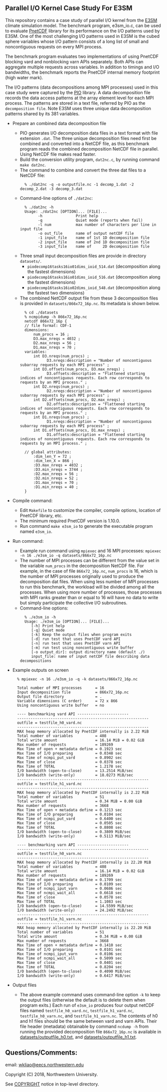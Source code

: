 ## Parallel I/O Kernel Case Study For E3SM

This repository contains a case study of parallel I/O kernel from the
[E3SM](https://github.com/E3SM-Project/E3SM) climate simulation model. The
benchmark program, e3sm_io.c, can be used to evaluate
[PnetCDF](https://github.com/Parallel-NetCDF/PnetCDF) library for its
performance on the I/O patterns used by E3SM. One of the most challenging I/O
patterns used in E3SM is the cubed sphere variables whose I/O pattern consists
of a long list of small and noncontiguous requests on every MPI process.

The benchmark program evaluates two implementations of using PnetCDF blocking
vard and nonblocking varn APIs separately. Both APIs can aggregate multiple
requests across variables. In addition to timings and I/O bandwidths, the
benchmark reports the PnetCDF internal memory footprint (high water mark).

The I/O patterns (data decompositions among MPI processes) used in this case
study were captured by the [PIO](https://github.com/NCAR/ParallelIO) library.
A data decomposition file records the data access patterns at the array element
level for each MPI process. The patterns are stored in a text file, referred by
PIO as the `decomposition file`. Note E3SM uses three unique data decomposition
patterns shared by its 381 variables.

* Prepare an combined data decomposition file
  * PIO generates I/O decomposition data files in a text format with file
    extension `.dat`. The three unique decomposition files need first be
    combined and converted into a NetCDF file, as this benchmark program reads
    the combined decomposition NetCDF file in parallel. Using NetCDF file makes
    read faster.
  * Build the conversion utility program, `dat2nc.c`, by running command
    `make dat2nc`.
  * The command to combine and convert the three dat files to a NetCDF file:
    ```
      % ./dat2nc -q -o outputfile.nc -1 decomp_1.dat -2 decomp_2.dat -3 decomp_3.dat
    ```
  * Command-line options of `./dat2nc`:
    ```
      % ./dat2nc -h
      Usage: ./dat2nc [OPTION]... [FILE]...
            -h               Print help
            -q               Quiet mode (reports when fail)
            -l num           max number of characters per line in input file
            -o out_file      name of output netCDF file
            -1 input_file    name of 1st 1D decomposition file
            -2 input_file    name of 2nd 1D decomposition file
            -3 input_file    name of     2D decomposition file
    ```
  * Three small input decomposition files are provide in directory `datasets/`.
    * `piodecomp16tasks16io01dims_ioid_514.dat`  (decomposition along the fastest dimensions)
    * `piodecomp16tasks16io01dims_ioid_516.dat`  (decomposition along the fastest dimensions)
    * `piodecomp16tasks16io02dims_ioid_548.dat`  (decomposition along the fastest two dimensions)
  * The combined NetCDF output file from these 3 decomposition files is
    provided in `datasets/866x72_16p.nc`. Its metadata is shown below.
    ```
      % cd ./datasets
      % ncmpidump -h 866x72_16p.nc
      netcdf 866x72_16p {
      // file format: CDF-1
      dimensions:
          num_procs = 16 ;
          D3.max_nreqs = 4032 ;
          D2.max_nreqs = 56 ;
          D1.max_nreqs = 70 ;
      variables:
          int D3.nreqs(num_procs) ;
                D3.nreqs:description = "Number of noncontiguous subarray requests by each MPI process" ;
          int D3.offsets(num_procs, D3.max_nreqs) ;
                D3.offsets:description = "Flattened starting indices of noncontiguous requests. Each row corresponds to requests by an MPI process." ;
          int D2.nreqs(num_procs) ;
                D2.nreqs:description = "Number of noncontiguous subarray requests by each MPI process" ;
          int D2.offsets(num_procs, D2.max_nreqs) ;
                D2.offsets:description = "Flattened starting indices of noncontiguous requests. Each row corresponds to requests by an MPI process." ;
          int D1.nreqs(num_procs) ;
                D1.nreqs:description = "Number of noncontiguous subarray requests by each MPI process" ;
          int D1.offsets(num_procs, D1.max_nreqs) ;
                D1.offsets:description = "Flattened starting indices of noncontiguous requests. Each row corresponds to requests by an MPI process." ;

      // global attributes:
          :dim_len_Y = 72 ;
          :dim_len_X = 866 ;
          :D3.max_nreqs = 4032 ;
          :D3.min_nreqs = 3744 ;
          :D2.max_nreqs = 56 ;
          :D2.min_nreqs = 52 ;
          :D1.max_nreqs = 70 ;
          :D1.min_nreqs = 40 ;
      }
    ```

* Compile command:
  * Edit `Makefile` to customize the compiler, compile options, location of
    PnetCDF library, etc.
  * The minimum required PnetCDF version is 1.10.0.
  * Run command `make e3sm_io` to generate the executable program named
    `e3sm_io`.

* Run command:
  * Example run command using `mpiexec` and 16 MPI processes:
    `mpiexec -n 16 ./e3sm_io -q datasets/866x72_16p.nc`
  * The number of MPI processes can be different from the value set in the
    variable `num_procs` in the decomposition NetCDF file. For example, in the
    case of file `866x72_16p.nc`, `num_procs` is 16, which is the number of MPI
    processes originally used to produce the decomposition dat files. When
    using less number of MPI processes to run this benchmark, the workload will
    be divided among all the processes. When using more number of processes,
    those processes with MPI ranks greater than or equal to 16 will have no
    data to write but simply participate the collective I/O subroutines.
  * Command-line options:
    ```
      % ./e3sm_io -h
      Usage: ./e3sm_io [OPTION]... [FILE]...
         [-h] Print help
         [-q] Quiet mode
         [-k] Keep the output files when program exits
         [-d] run test that uses PnetCDF vard API
         [-n] run test that uses PnetCDF varn API
         [-m] run test using noncontiguous write buffer
         [-o output_dir]: output directory name (default ./)
         input_file: name of input netCDF file describing data decompositions
    ```
* Example outputs on screen
  ```
    % mpiexec -n 16 ./e3sm_io -q -k datasets/866x72_16p.nc

    Total number of MPI processes      = 16
    Input decomposition file           = 866x72_16p.nc
    Output file directory              = .
    Variable dimensions (C order)      = 72 x 866
    Using noncontiguous write buffer   = no

    ---- benchmarking vard API -----------------------
    -----------------------------------------------------------
    outfile = testfile_h0_vard.nc
    -----------------------------------------------------------
    MAX heap memory allocated by PnetCDF internally is 2.22 MiB
    Total number of variables          = 408
    Total write amount                 = 16.14 MiB = 0.02 GiB
    Max number of requests             = 189269
    Max Time of open + metadata define = 0.1923 sec
    Max Time of I/O preparing          = 0.0348 sec
    Max Time of ncmpi_put_vard         = 0.8902 sec
    Max Time of close                  = 0.0378 sec
    Max Time of TOTAL                  = 1.2178 sec
    I/O bandwidth (open-to-close)      = 13.2514 MiB/sec
    I/O bandwidth (write-only)         = 18.0273 MiB/sec
    -----------------------------------------------------------
    outfile = testfile_h1_vard.nc
    -----------------------------------------------------------
    MAX heap memory allocated by PnetCDF internally is 2.22 MiB
    Total number of variables          = 51
    Total write amount                 = 0.34 MiB = 0.00 GiB
    Max number of requests             = 3668
    Max Time of open + metadata define = 0.1213 sec
    Max Time of I/O preparing          = 0.0104 sec
    Max Time of ncmpi_put_vard         = 0.6400 sec
    Max Time of close                  = 0.0505 sec
    Max Time of TOTAL                  = 0.8808 sec
    I/O bandwidth (open-to-close)      = 0.3809 MiB/sec
    I/O bandwidth (write-only)         = 0.5113 MiB/sec

    ---- benchmarking varn API -----------------------
    -----------------------------------------------------------
    outfile = testfile_h0_varn.nc
    -----------------------------------------------------------
    MAX heap memory allocated by PnetCDF internally is 22.20 MiB
    Total number of variables          = 408
    Total write amount                 = 16.14 MiB = 0.02 GiB
    Max number of requests             = 189269
    Max Time of open + metadata define = 0.1709 sec
    Max Time of I/O preparing          = 0.0109 sec
    Max Time of ncmpi_iput_varn        = 0.0686 sec
    Max Time of ncmpi_wait_all         = 0.6618 sec
    Max Time of close                  = 0.0578 sec
    Max Time of TOTAL                  = 1.1083 sec
    I/O bandwidth (open-to-close)      = 14.5599 MiB/sec
    I/O bandwidth (write-only)         = 24.2492 MiB/sec
    -----------------------------------------------------------
    outfile = testfile_h1_varn.nc
    -----------------------------------------------------------
    MAX heap memory allocated by PnetCDF internally is 22.20 MiB
    Total number of variables          = 51
    Total write amount                 = 0.34 MiB = 0.00 GiB
    Max number of requests             = 3668
    Max Time of open + metadata define = 0.1410 sec
    Max Time of I/O preparing          = 0.0101 sec
    Max Time of ncmpi_iput_varn        = 0.0106 sec
    Max Time of ncmpi_wait_all         = 0.5099 sec
    Max Time of close                  = 0.0401 sec
    Max Time of TOTAL                  = 0.8204 sec
    I/O bandwidth (open-to-close)      = 0.4090 MiB/sec
    I/O bandwidth (write-only)         = 0.6417 MiB/sec
  ```
* Output files
  * The above example command uses command-line option `-k` to keep the output
    files (otherwise the default is to delete them when program exits.) Each
    run of `e3sm_io` produces four output netCDF files named
    `testfile_h0_vard.nc`, `testfile_h1_vard.nc`, `testfile_h0_varn.nc`, and
    `testfile_h1_varn.nc`. The contents of h0 and h1 files should be the same
    between vard and varn APIs. Their file header (metadata) obtainable by
    command `ncdump -h` from running the provided decomposition file
    `866x72_16p.nc` is available in
    [datasets/outputfile_h0.txt](datasets/outputfile_h0.txt),
    and
    [datasets/outputfile_h1.txt](datasets/outputfile_h1.txt).

## Questions/Comments:
email: wkliao@eecs.northwestern.edu

Copyright (C) 2018, Northwestern University.

See [COPYRIGHT](COPYRIGHT) notice in top-level directory.

